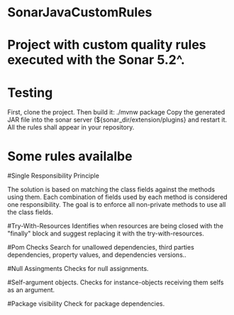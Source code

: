 # SonarJavaCustomRules

# Project with custom quality rules executed with the Sonar 5.2^.
    
# Testing 

First, clone the project. Then build it:
    ./mvnw package
Copy the generated JAR file into the sonar server (${sonar_dir/extension/plugins} and restart it.
All the rules shall appear in your repository.
    
# Some rules availalbe

#Single Responsibility Principle
        
The solution is based on matching the class fields against the methods using them. Each combination of fields used by each method is considered one responsibility. The goal is to enforce all non-private methods to use all the class fields.

#Try-With-Resources
Identifies when resources are being closed with the "finally" block and suggest replacing it with the try-with-resources.

#Pom Checks
Search for unallowed dependencies, third parties dependencies, property values, and dependencies versions..

#Null Assingments
Checks for null assignments.

#Self-argument objects.
Checks for instance-objects receiving them selfs as an argument.

#Package visibility
Check for package dependencies.
